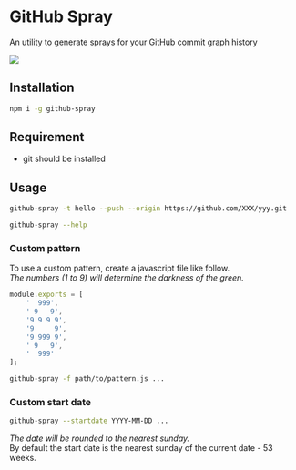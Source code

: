# GitHub Spray

An utility to generate sprays for your GitHub commit graph history

![](https://i.imgur.com/Of8MjPj.gif)

## Installation

```sh
npm i -g github-spray
```

## Requirement

- git should be installed

## Usage

```sh
github-spray -t hello --push --origin https://github.com/XXX/yyy.git
```

```sh
github-spray --help
```

### Custom pattern

To use a custom pattern, create a javascript file like follow.  
*The numbers (1 to 9) will determine the darkness of the green.*
```js
module.exports = [
    '  999',
    ' 9   9',
    '9 9 9 9',
    '9     9',
    '9 999 9',
    ' 9   9',
    '  999'
];
```
```sh
github-spray -f path/to/pattern.js ...
```

### Custom start date
```sh
github-spray --startdate YYYY-MM-DD ...
```
*The date will be rounded to the nearest sunday.*  
By default the start date is the nearest sunday of the current date - 53 weeks.